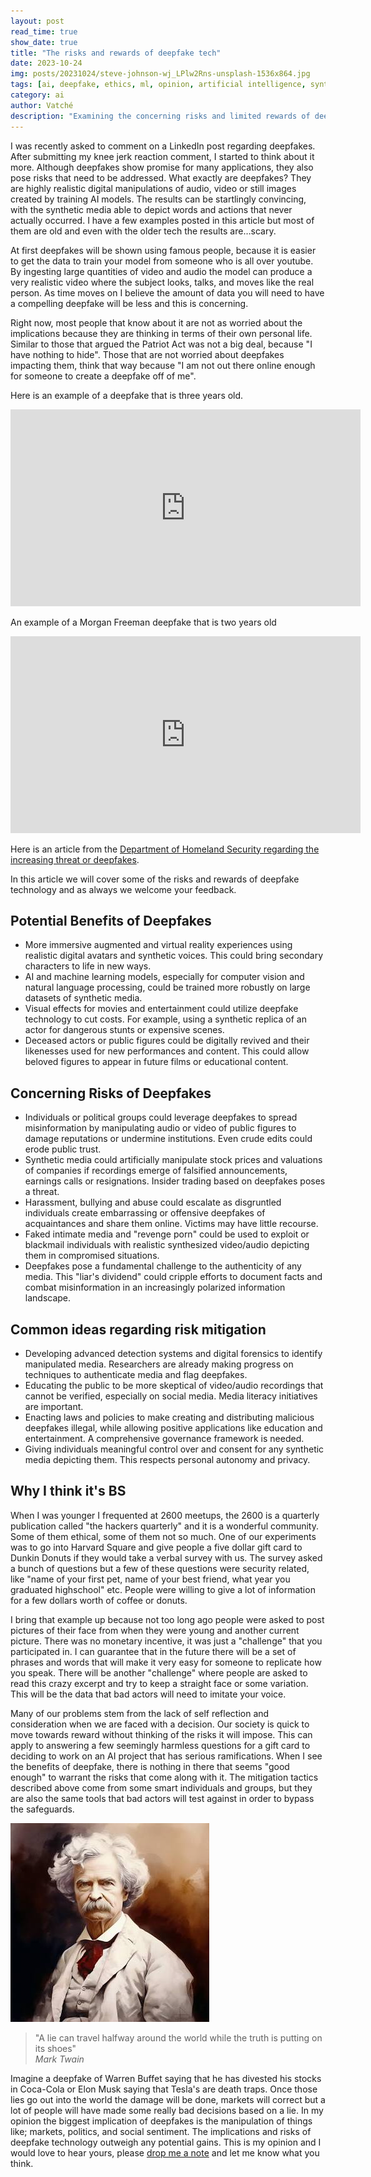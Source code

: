 ```yaml
---
layout: post
read_time: true
show_date: true
title: "The risks and rewards of deepfake tech"
date: 2023-10-24
img: posts/20231024/steve-johnson-wj_LPlw2Rns-unsplash-1536x864.jpg
tags: [ai, deepfake, ethics, ml, opinion, artificial intelligence, synthetic media]
category: ai
author: Vatché
description: "Examining the concerning risks and limited rewards of deepfake technology, from misinformation and market manipulation to privacy violations and the erosion of truth in digital media."
---
```


I was recently asked to comment on a LinkedIn post regarding deepfakes. After submitting my knee jerk reaction comment, I started to think about it more. Although deepfakes show promise for many applications, they also pose risks that need to be addressed. What exactly are deepfakes? They are highly realistic digital manipulations of audio, video or still images created by training AI models. The results can be startlingly convincing, with the synthetic media able to depict words and actions that never actually occurred. I have a few examples posted in this article but most of them are old and even with the older tech the results are…scary.

At first deepfakes will be shown using famous people, because it is easier to get the data to train your model from someone who is all over youtube. By ingesting large quantities of video and audio the model can produce a very realistic video where the subject looks, talks, and moves like the real person. As time moves on I believe the amount of data you will need to have a compelling deepfake will be less and this is concerning.

Right now, most people that know about it are not as worried about the implications because they are thinking in terms of their own personal life. Similar to those that argued the Patriot Act was not a big deal, because "I have nothing to hide". Those that are not worried about deepfakes impacting them, think that way because "I am not out there online enough for someone to create a deepfake off of me".

Here is an example of a deepfake that is three years old.

<iframe width="560" height="315" src="https://www.youtube.com/embed/l_6Tumd8EQI?si=_pJcQQVvs-bGaUf-" title="YouTube video player" frameborder="0" allowfullscreen></iframe>

An example of a Morgan Freeman deepfake that is two years old

<iframe width="560" height="315" src="https://www.youtube.com/embed/oxXpB9pSETo?si=B5WfZvhTn1An3zmO" title="YouTube video player" frameborder="0" allowfullscreen></iframe>

Here is an article from the [Department of Homeland Security regarding the increasing threat or deepfakes](https://www.dhs.gov/sites/default/files/publications/increasing_threats_of_deepfake_identities_0.pdf).

In this article we will cover some of the risks and rewards of deepfake technology and as always we welcome your feedback.

## Potential Benefits of Deepfakes

- More immersive augmented and virtual reality experiences using realistic digital avatars and synthetic voices. This could bring secondary characters to life in new ways.
- AI and machine learning models, especially for computer vision and natural language processing, could be trained more robustly on large datasets of synthetic media.
- Visual effects for movies and entertainment could utilize deepfake technology to cut costs. For example, using a synthetic replica of an actor for dangerous stunts or expensive scenes.
- Deceased actors or public figures could be digitally revived and their likenesses used for new performances and content. This could allow beloved figures to appear in future films or educational content.

## Concerning Risks of Deepfakes

- Individuals or political groups could leverage deepfakes to spread misinformation by manipulating audio or video of public figures to damage reputations or undermine institutions. Even crude edits could erode public trust.
- Synthetic media could artificially manipulate stock prices and valuations of companies if recordings emerge of falsified announcements, earnings calls or resignations. Insider trading based on deepfakes poses a threat.
- Harassment, bullying and abuse could escalate as disgruntled individuals create embarrassing or offensive deepfakes of acquaintances and share them online. Victims may have little recourse.
- Faked intimate media and "revenge porn" could be used to exploit or blackmail individuals with realistic synthesized video/audio depicting them in compromised situations.
- Deepfakes pose a fundamental challenge to the authenticity of any media. This "liar's dividend" could cripple efforts to document facts and combat misinformation in an increasingly polarized information landscape.

## Common ideas regarding risk mitigation

- Developing advanced detection systems and digital forensics to identify manipulated media. Researchers are already making progress on techniques to authenticate media and flag deepfakes.
- Educating the public to be more skeptical of video/audio recordings that cannot be verified, especially on social media. Media literacy initiatives are important.
- Enacting laws and policies to make creating and distributing malicious deepfakes illegal, while allowing positive applications like education and entertainment. A comprehensive governance framework is needed.
- Giving individuals meaningful control over and consent for any synthetic media depicting them. This respects personal autonomy and privacy.

## Why I think it's BS

When I was younger I frequented at 2600 meetups, the 2600 is a quarterly publication called "the hackers quarterly" and it is a wonderful community. Some of them ethical, some of them not so much. One of our experiments was to go into Harvard Square and give people a five dollar gift card to Dunkin Donuts if they would take a verbal survey with us. The survey asked a bunch of questions but a few of these questions were security related, like "name of your first pet, name of your best friend, what year you graduated highschool" etc. People were willing to give a lot of information for a few dollars worth of coffee or donuts.

I bring that example up because not too long ago people were asked to post pictures of their face from when they were young and another current picture. There was no monetary incentive, it was just a "challenge" that you participated in. I can guarantee that in the future there will be a set of phrases and words that will make it very easy for someone to replicate how you speak. There will be another "challenge" where people are asked to read this crazy excerpt and try to keep a straight face or some variation. This will be the data that bad actors will need to imitate your voice.

Many of our problems stem from the lack of self reflection and consideration when we are faced with a decision. Our society is quick to move towards reward without thinking of the risks it will impose. This can apply to answering a few seemingly harmless questions for a gift card to deciding to work on an AI project that has serious ramifications. When I see the benefits of deepfake, there is nothing in there that seems "good enough" to warrant the risks that come along with it. The mitigation tactics described above come from some smart individuals and groups, but they are also the same tools that bad actors will test against in order to bypass the safeguards.

![Mark Twain](./assets/img/posts/20231024/mark-twain.jpg)

> "A lie can travel halfway around the world while the truth is putting on its shoes"  
> *Mark Twain*

Imagine a deepfake of Warren Buffet saying that he has divested his stocks in Coca-Cola or Elon Musk saying that Tesla's are death traps. Once those lies go out into the world the damage will be done, markets will correct but a lot of people will have made some really bad decisions based on a lie. In my opinion the biggest implication of deepfakes is the manipulation of things like; markets, politics, and social sentiment. The implications and risks of deepfake technology outweigh any potential gains. This is my opinion and I would love to hear yours, please [drop me a note](/contact#form) and let me know what you think.